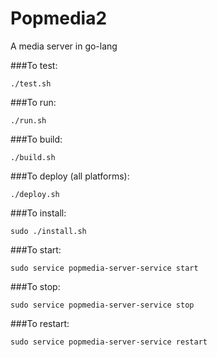# Popmedia2

A media server in go-lang

###To test:
```
./test.sh
```

###To run:
```
./run.sh
```

###To build:
```
./build.sh
```

###To deploy (all platforms):
```
./deploy.sh
```

###To install:
```
sudo ./install.sh
```

###To start:
```
sudo service popmedia-server-service start
```

###To stop:
```
sudo service popmedia-server-service stop
```

###To restart:
```
sudo service popmedia-server-service restart
```
